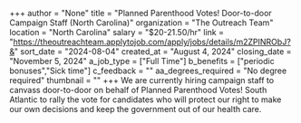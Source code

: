 +++
author = "None"
title = "Planned Parenthood Votes! Door-to-door Campaign Staff (North Carolina)"
organization = "The Outreach Team"
location = "North Carolina"
salary = "$20-21.50/hr"
link = "https://theoutreachteam.applytojob.com/apply/jobs/details/m2ZPINRObJ?&"
sort_date = "2024-08-04"
created_at = "August 4, 2024"
closing_date = "November 5, 2024"
a_job_type = ["Full Time"]
b_benefits = ["periodic bonuses","Sick time"]
c_feedback = ""
aa_degrees_required = "No degree required"
thumbnail = ""
+++
We are currently hiring campaign staff to canvass door-to-door on behalf of Planned Parenthood Votes! South Atlantic to rally the vote for candidates who will protect our right to make our own decisions and keep the government out of our health care.